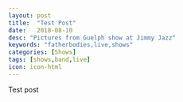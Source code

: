 ```yaml
---
layout: post
title:  "Test Post"
date:   2018-08-10
desc: "Pictures from Guelph show at Jimmy Jazz"
keywords: "fatherbodies,live,shows"
categories: [Shows]
tags: [shows,band,live]
icon: icon-html
---
```


Test post